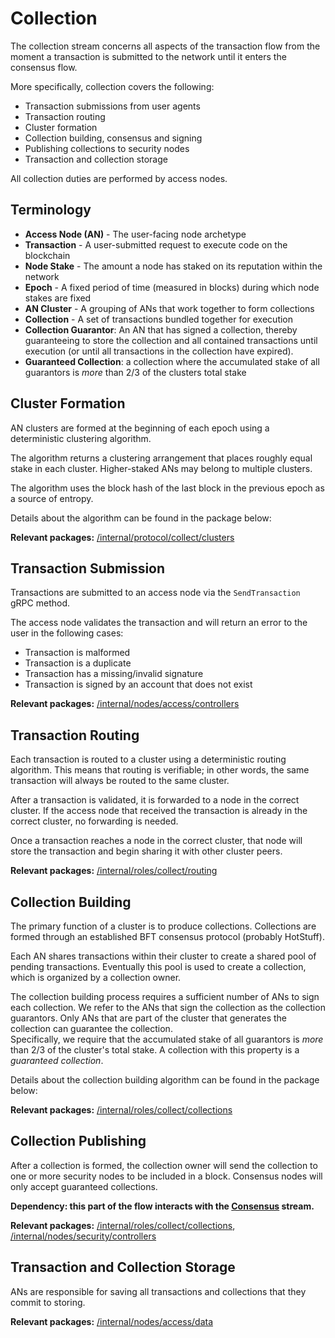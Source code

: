 # Collection

The collection stream concerns all aspects of the transaction flow from the moment a transaction is submitted to the network until it enters the consensus flow. 

More specifically, collection covers the following:

- Transaction submissions from user agents
- Transaction routing
- Cluster formation
- Collection building, consensus and signing
- Publishing collections to security nodes
- Transaction and collection storage

All collection duties are performed by access nodes.

## Terminology

* **Access Node (AN)** - The user-facing node archetype
* **Transaction** - A user-submitted request to execute code on the blockchain
* **Node Stake** - The amount a node has staked on its reputation within the network
* **Epoch** - A fixed period of time (measured in blocks) during which node stakes are fixed
* **AN Cluster** - A grouping of ANs that work together to form collections
* **Collection** - A set of transactions bundled together for execution
* **Collection Guarantor**: An AN that has signed a collection, thereby guaranteeing to store the collection and all contained transactions until execution (or until all transactions in the collection have expired).
* **Guaranteed Collection**: a collection where the accumulated stake of all guarantors is _more_ than 2/3 of the clusters total stake

## Cluster Formation

AN clusters are formed at the beginning of each epoch using a deterministic clustering algorithm. 

The algorithm returns a clustering arrangement that places roughly equal stake in each cluster. Higher-staked ANs may belong to multiple clusters.

The algorithm uses the block hash of the last block in the previous epoch as a source of entropy.

Details about the algorithm can be found in the package below:

**Relevant packages:** [/internal/protocol/collect/clusters](/internal/protocol/collect/clusters)


## Transaction Submission

Transactions are submitted to an access node via the `SendTransaction` gRPC method.

The access node validates the transaction and will return an error to the user in the following cases:

- Transaction is malformed
- Transaction is a duplicate
- Transaction has a missing/invalid signature
- Transaction is signed by an account that does not exist

**Relevant packages:** [/internal/nodes/access/controllers](/internal/nodes/access/controllers)



## Transaction Routing

Each transaction is routed to a cluster using a deterministic routing algorithm. This means that routing is verifiable; in other words, the same transaction will always be routed to the same cluster.

After a transaction is validated, it is forwarded to a node in the correct cluster. If the access node that received the transaction is already in the correct cluster, no forwarding is needed.

Once a transaction reaches a node in the correct cluster, that node will store the transaction and begin sharing it with other cluster peers.

**Relevant packages:** [/internal/roles/collect/routing](../../../internal/roles/collect/routing)

## Collection Building

The primary function of a cluster is to produce collections. Collections are formed through an established BFT consensus protocol (probably HotStuff). 

Each AN shares transactions within their cluster to create a shared pool of pending transactions. Eventually this pool is used to create a collection, which is organized by a collection owner.

The collection building process requires a sufficient number of ANs to sign each collection. We refer to the ANs that sign the collection as the collection guarantors. Only ANs that are part of the cluster that generates the collection can guarantee the collection.  
Specifically, we require that the accumulated stake of all guarantors is _more_ than 2/3 of the cluster's total stake. A collection with this property is a _guaranteed collection_.

Details about the collection building algorithm can be found in the package below:

**Relevant packages:** [/internal/roles/collect/collections](../../../internal/roles/collect/collections)

## Collection Publishing

After a collection is formed, the collection owner will send the collection to one or more security nodes to be included in a block.
Consensus nodes will only accept guaranteed collections.

**Dependency: this part of the flow interacts with the [Consensus](../../../internal/roles/consensus/) stream.**


**Relevant packages:** [/internal/roles/collect/collections](../../../internal/roles/collect/collections), [/internal/nodes/security/controllers](/internal/nodes/security/controllers)

## Transaction and Collection Storage

ANs are responsible for saving all transactions and collections that they commit to storing.

**Relevant packages:** [/internal/nodes/access/data](/internal/nodes/access/data)

